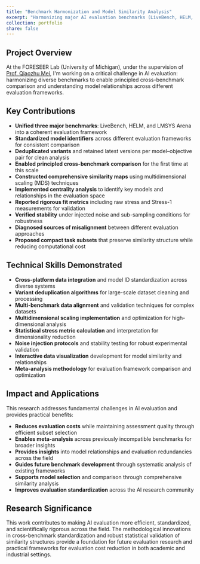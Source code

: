 ```yaml
---
title: "Benchmark Harmonization and Model Similarity Analysis"
excerpt: "Harmonizing major AI evaluation benchmarks (LiveBench, HELM, LMSYS Arena) and developing model similarity maps at FORESEER Lab, University of Michigan."
collection: portfolio
share: false
---
```


## Project Overview

At the FORESEER Lab (University of Michigan), under the supervision of [Prof. Qiaozhu Mei](https://www.si.umich.edu/people/qiaozhu-mei), I'm working on a critical challenge in AI evaluation: harmonizing diverse benchmarks to enable principled cross-benchmark comparison and understanding model relationships across different evaluation frameworks.

## Key Contributions

- **Unified three major benchmarks**: LiveBench, HELM, and LMSYS Arena into a coherent evaluation framework
- **Standardized model identifiers** across different evaluation frameworks for consistent comparison
- **Deduplicated variants** and retained latest versions per model–objective pair for clean analysis
- **Enabled principled cross-benchmark comparison** for the first time at this scale
- **Constructed comprehensive similarity maps** using multidimensional scaling (MDS) techniques
- **Implemented centrality analysis** to identify key models and relationships in the evaluation space
- **Reported rigorous fit metrics** including raw stress and Stress-1 measurements for validation
- **Verified stability** under injected noise and sub-sampling conditions for robustness
- **Diagnosed sources of misalignment** between different evaluation approaches
- **Proposed compact task subsets** that preserve similarity structure while reducing computational cost

## Technical Skills Demonstrated

- **Cross-platform data integration** and model ID standardization across diverse systems
- **Variant deduplication algorithms** for large-scale dataset cleaning and processing
- **Multi-benchmark data alignment** and validation techniques for complex datasets
- **Multidimensional scaling implementation** and optimization for high-dimensional analysis
- **Statistical stress metric calculation** and interpretation for dimensionality reduction
- **Noise injection protocols** and stability testing for robust experimental validation
- **Interactive data visualization** development for model similarity and relationships
- **Meta-analysis methodology** for evaluation framework comparison and optimization

## Impact and Applications

This research addresses fundamental challenges in AI evaluation and provides practical benefits:
- **Reduces evaluation costs** while maintaining assessment quality through efficient subset selection
- **Enables meta-analysis** across previously incompatible benchmarks for broader insights
- **Provides insights** into model relationships and evaluation redundancies across the field
- **Guides future benchmark development** through systematic analysis of existing frameworks
- **Supports model selection** and comparison through comprehensive similarity analysis
- **Improves evaluation standardization** across the AI research community

## Research Significance

This work contributes to making AI evaluation more efficient, standardized, and scientifically rigorous across the field. The methodological innovations in cross-benchmark standardization and robust statistical validation of similarity structures provide a foundation for future evaluation research and practical frameworks for evaluation cost reduction in both academic and industrial settings.